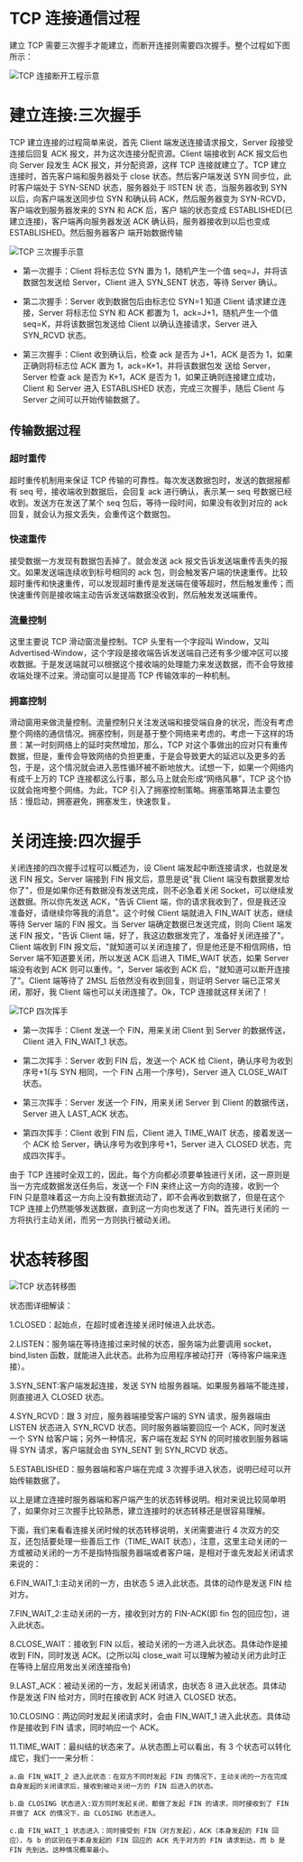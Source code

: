 # TCP 连接通信过程

建立 TCP 需要三次握手才能建立，而断开连接则需要四次握手。整个过程如下图所示：

![TCP 连接断开工程示意](https://ngte-superbed.oss-cn-beijing.aliyuncs.com/item/02Jgu6.png)

# 建立连接:三次握手

TCP 建立连接的过程简单来说，首先 Client 端发送连接请求报文，Server 段接受连接后回复 ACK 报文，并为这次连接分配资源。Client 端接收到 ACK 报文后也向 Server 段发生 ACK 报文，并分配资源，这样 TCP 连接就建立了。TCP 建立连接时，首先客户端和服务器处于 close 状态。然后客户端发送 SYN 同步位，此时客户端处于 SYN-SEND 状态，服务器处于 lISTEN 状 态，当服务器收到 SYN 以后，向客户端发送同步位 SYN 和确认码 ACK，然后服务器变为 SYN-RCVD，客户端收到服务器发来的 SYN 和 ACK 后，客户 端的状态变成 ESTABLISHED(已建立连接)，客户端再向服务器发送 ACK 确认码，服务器接收到以后也变成 ESTABLISHED。然后服务器客户 端开始数据传输

![TCP 三次握手示意](https://ngte-superbed.oss-cn-beijing.aliyuncs.com/item/02JQAg.png)

- 第一次握手：Client 将标志位 SYN 置为 1，随机产生一个值 seq=J，并将该数据包发送给 Server，Client 进入 SYN_SENT 状态，等待 Server 确认。

- 第二次握手：Server 收到数据包后由标志位 SYN=1 知道 Client 请求建立连接，Server 将标志位 SYN 和 ACK 都置为 1，ack=J+1，随机产生一个值 seq=K，并将该数据包发送给 Client 以确认连接请求，Server 进入 SYN_RCVD 状态。

- 第三次握手：Client 收到确认后，检查 ack 是否为 J+1，ACK 是否为 1，如果正确则将标志位 ACK 置为 1，ack=K+1，并将该数据包发 送给 Server，Server 检查 ack 是否为 K+1，ACK 是否为 1，如果正确则连接建立成功，Client 和 Server 进入 ESTABLISHED 状态，完成三次握手，随后 Client 与 Server 之间可以开始传输数据了。

## 传输数据过程

### 超时重传

超时重传机制用来保证 TCP 传输的可靠性。每次发送数据包时，发送的数据报都有 seq 号，接收端收到数据后，会回复 ack 进行确认，表示某一 seq 号数据已经收到。发送方在发送了某个 seq 包后，等待一段时间，如果没有收到对应的 ack 回复，就会认为报文丢失，会重传这个数据包。

### 快速重传

接受数据一方发现有数据包丢掉了。就会发送 ack 报文告诉发送端重传丢失的报文。如果发送端连续收到标号相同的 ack 包，则会触发客户端的快速重传。比较超时重传和快速重传，可以发现超时重传是发送端在傻等超时，然后触发重传；而快速重传则是接收端主动告诉发送端数据没收到，然后触发发送端重传。

### 流量控制

这里主要说 TCP 滑动窗流量控制。TCP 头里有一个字段叫 Window，又叫 Advertised-Window，这个字段是接收端告诉发送端自己还有多少缓冲区可以接收数据。于是发送端就可以根据这个接收端的处理能力来发送数据，而不会导致接收端处理不过来。滑动窗可以是提高 TCP 传输效率的一种机制。

### 拥塞控制

滑动窗用来做流量控制。流量控制只关注发送端和接受端自身的状况，而没有考虑整个网络的通信情况。拥塞控制，则是基于整个网络来考虑的。考虑一下这样的场景：某一时刻网络上的延时突然增加，那么，TCP 对这个事做出的应对只有重传数据，但是，重传会导致网络的负担更重，于是会导致更大的延迟以及更多的丢包，于是，这个情况就会进入恶性循环被不断地放大。试想一下，如果一个网络内有成千上万的 TCP 连接都这么行事，那么马上就会形成“网络风暴”，TCP 这个协议就会拖垮整个网络。为此，TCP 引入了拥塞控制策略。拥塞策略算法主要包括：慢启动，拥塞避免，拥塞发生，快速恢复。

# 关闭连接:四次握手

关闭连接的四次握手过程可以概述为，设 Client 端发起中断连接请求，也就是发送 FIN 报文。Server 端接到 FIN 报文后，意思是说"我 Client 端没有数据要发给你了"，但是如果你还有数据没有发送完成，则不必急着关闭 Socket，可以继续发送数据。所以你先发送 ACK，"告诉 Client 端，你的请求我收到了，但是我还没准备好，请继续你等我的消息"。这个时候 Client 端就进入 FIN_WAIT 状态，继续等待 Server 端的 FIN 报文。当 Server 端确定数据已发送完成，则向 Client 端发送 FIN 报文，"告诉 Client 端，好了，我这边数据发完了，准备好关闭连接了"。Client 端收到 FIN 报文后，"就知道可以关闭连接了，但是他还是不相信网络，怕 Server 端不知道要关闭，所以发送 ACK 后进入 TIME_WAIT 状态，如果 Server 端没有收到 ACK 则可以重传。“，Server 端收到 ACK 后，"就知道可以断开连接了"。Client 端等待了 2MSL 后依然没有收到回复，则证明 Server 端已正常关闭，那好，我 Client 端也可以关闭连接了。Ok，TCP 连接就这样关闭了！

![TCP 四次挥手](https://ngte-superbed.oss-cn-beijing.aliyuncs.com/item/02JNuV.png)

- 第一次挥手：Client 发送一个 FIN，用来关闭 Client 到 Server 的数据传送，Client 进入 FIN_WAIT_1 状态。

- 第二次挥手：Server 收到 FIN 后，发送一个 ACK 给 Client，确认序号为收到序号+1(与 SYN 相同，一个 FIN 占用一个序号)，Server 进入 CLOSE_WAIT 状态。

- 第三次挥手：Server 发送一个 FIN，用来关闭 Server 到 Client 的数据传送，Server 进入 LAST_ACK 状态。

- 第四次挥手：Client 收到 FIN 后，Client 进入 TIME_WAIT 状态，接着发送一个 ACK 给 Server，确认序号为收到序号+1，Server 进入 CLOSED 状态，完成四次挥手。

由于 TCP 连接时全双工的，因此，每个方向都必须要单独进行关闭，这一原则是当一方完成数据发送任务后，发送一个 FIN 来终止这一方向的连接，收到一个 FIN 只是意味着这一方向上没有数据流动了，即不会再收到数据了，但是在这个 TCP 连接上仍然能够发送数据，直到这一方向也发送了 FIN。首先进行关闭的 一方将执行主动关闭，而另一方则执行被动关闭。

# 状态转移图

![TCP 状态转移图](https://ngte-superbed.oss-cn-beijing.aliyuncs.com/item/02YrdS.png)

状态图详细解读：

1.CLOSED：起始点，在超时或者连接关闭时候进入此状态。

2.LISTEN：服务端在等待连接过来时候的状态，服务端为此要调用 socket，bind,listen 函数，就能进入此状态。此称为应用程序被动打开（等待客户端来连接）。

3.SYN_SENT:客户端发起连接，发送 SYN 给服务器端。如果服务器端不能连接，则直接进入 CLOSED 状态。

4.SYN_RCVD：跟 3 对应，服务器端接受客户端的 SYN 请求，服务器端由 LISTEN 状态进入 SYN_RCVD 状态。同时服务器端要回应一个 ACK，同时发送一个 SYN 给客户端；另外一种情况，客户端在发起 SYN 的同时接收到服务器端得 SYN 请求，客户端就会由 SYN_SENT 到 SYN_RCVD 状态。

5.ESTABLISHED：服务器端和客户端在完成 3 次握手进入状态，说明已经可以开始传输数据了。

以上是建立连接时服务器端和客户端产生的状态转移说明。相对来说比较简单明了，如果你对三次握手比较熟悉，建立连接时的状态转移还是很容易理解。

下面，我们来看看连接关闭时候的状态转移说明，关闭需要进行 4 次双方的交互，还包括要处理一些善后工作（TIME_WAIT 状态），注意，这里主动关闭的一方或被动关闭的一方不是指特指服务器端或者客户端，是相对于谁先发起关闭请求来说的：

6.FIN_WAIT_1:主动关闭的一方，由状态 5 进入此状态。具体的动作是发送 FIN 给对方。

7.FIN_WAIT_2:主动关闭的一方，接收到对方的 FIN-ACK(即 fin 包的回应包)，进入此状态。

8.CLOSE_WAIT：接收到 FIN 以后，被动关闭的一方进入此状态。具体动作是接收到 FIN，同时发送 ACK。(之所以叫 close_wait 可以理解为被动关闭方此时正在等待上层应用发出关闭连接指令)

9.LAST_ACK：被动关闭的一方，发起关闭请求，由状态 8 进入此状态。具体动作是发送 FIN 给对方，同时在接收到 ACK 时进入 CLOSED 状态。

10.CLOSING：两边同时发起关闭请求时，会由 FIN_WAIT_1 进入此状态。具体动作是接收到 FIN 请求，同时响应一个 ACK。

11.TIME_WAIT：最纠结的状态来了。从状态图上可以看出，有 3 个状态可以转化成它，我们一一来分析：

    a.由 FIN_WAIT_2 进入此状态：在双方不同时发起 FIN 的情况下，主动关闭的一方在完成自身发起的关闭请求后，接收到被动关闭一方的 FIN 后进入的状态。

    b.由 CLOSING 状态进入:双方同时发起关闭，都做了发起 FIN 的请求，同时接收到了 FIN 并做了 ACK 的情况下，由 CLOSING 状态进入。

    c.由 FIN_WAIT_1 状态进入：同时接受到 FIN（对方发起），ACK（本身发起的 FIN 回应），与 b 的区别在于本身发起的 FIN 回应的 ACK 先于对方的 FIN 请求到达，而 b 是 FIN 先到达。这种情况概率最小。
